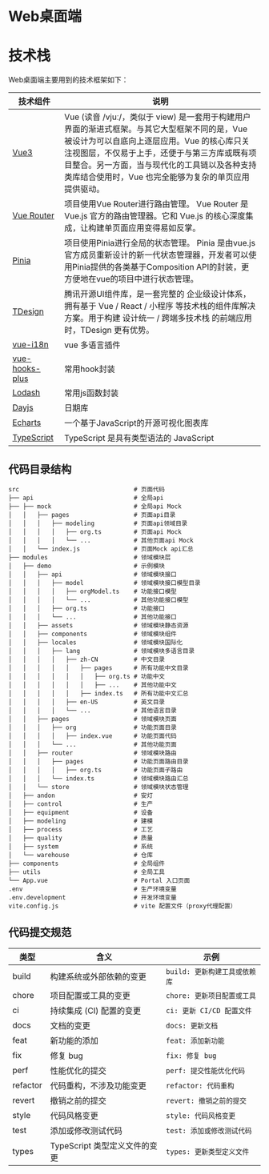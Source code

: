 # Web桌面端

# 技术栈
Web桌面端主要用到的技术框架如下：

| 技术组件 | 说明 |
| --- | --- |
| [Vue3](https://cn.vuejs.org/) | Vue (读音 /vjuː/，类似于 view) 是一套用于构建用户界面的渐进式框架。与其它大型框架不同的是，Vue 被设计为可以自底向上逐层应用。Vue 的核心库只关注视图层，不仅易于上手，还便于与第三方库或既有项目整合。另一方面，当与现代化的工具链以及各种支持类库结合使用时，Vue 也完全能够为复杂的单页应用提供驱动。 |
| [Vue Router](https://router.vuejs.org/zh/) | 项目使用Vue Router进行路由管理。 Vue Router 是 Vue.js 官方的路由管理器。它和 Vue.js 的核心深度集成，让构建单页面应用变得易如反掌。 |
| [Pinia](https://pinia.vuejs.org/zh/introduction.html) | 项目使用Pinia进行全局的状态管理。 Pinia 是由vue.js官方成员重新设计的新一代状态管理器，开发者可以使用Pinia提供的各类基于Composition API的封装，更方便地在vue的项目中进行状态管理。 |
| [TDesign](https://tdesign.tencent.com/vue-next/overview) | 腾讯开源UI组件库，是一套完整的 企业级设计体系，拥有基于 Vue / React / 小程序 等技术栈的组件库解决方案。用于构建 设计统一 / 跨端多技术栈 的前端应用时，TDesign 更有优势。 |
| [vue-i18n](https://vue-i18n.intlify.dev/) | vue 多语言插件 |
| [vue-hooks-plus](https://inhiblab-core.gitee.io/docs/hooks/) | 常用hook封装 |
| [Lodash](https://www.lodashjs.com/) | 常用js函数封装 |
| [Dayjs](https://dayjs.gitee.io/zh-CN/) | 日期库 |
| [Echarts](https://echarts.apache.org/zh/index.html) | 一个基于JavaScript的开源可视化图表库 |
| [TypeScript](https://ts.nodejs.cn/) | TypeScript 是具有类型语法的 JavaScript |


## 代码目录结构
```
src                                # 页面代码
├── api                            # 全局api
├── ├── mock                       # 全局api Mock
│   │   ├── pages                  # 页面api目录
│   │   │   ├── modeling           # 页面api领域目录
│   │   │   │   ├── org.ts         # 页面api Mock
│   │   │   │   └── ...            # 其他页面api Mock
│   │   └── index.js               # 页面Mock api汇总
├── modules                        # 领域模块层
│   ├── demo                       # 示例模块
│   │   ├── api                    # 领域模块接口
│   │   │   ├── model              # 领域模块接口模型目录
│   │   │   │   ├── orgModel.ts    # 功能接口模型
│   │   │   │   └── ...            # 其他功能接口模型
│   │   │   ├── org.ts             # 功能接口
│   │   │   └── ...                # 其他功能接口
│   │   ├── assets                 # 领域模块静态资源
│   │   ├── components             # 领域模块组件
│   │   ├── locales                # 领域模块国际化
│   │   │   ├── lang               # 领域模块多语言目录
│   │   │   │   ├── zh-CN          # 中文目录
│   │   │   │   │   ├── pages      # 所有功能中文目录
│   │   │   │   │   │   ├── org.ts # 功能中文
│   │   │   │   │   │   ├── ...    # 其他功能中文
│   │   │   │   │   ├── index.ts   # 所有功能中文汇总
│   │   │   │   ├── en-US          # 英文目录
│   │   │   │   └── ...            # 其他语言目录
│   │   ├── pages                  # 领域模块页面
│   │   │   ├── org                # 功能页面目录
│   │   │   │   ├── index.vue      # 功能页面代码
│   │   │   └── ...                # 其他功能页面
│   │   ├── router                 # 领域模块路由
│   │   │   ├── pages              # 功能页面路由目录
│   │   │   │   ├── org.ts         # 功能页面子路由
│   │   │   └── index.ts           # 领域模块路由汇总
│   │   └── store                  # 领域模块状态管理
│   ├── andon                      # 安灯
│   ├── control                    # 生产
│   ├── equipment                  # 设备
│   ├── modeling                   # 建模
│   ├── process                    # 工艺
│   ├── quality                    # 质量
│   ├── system                     # 系统
│   └── warehouse                  # 仓库
├── components                     # 全局组件
├── utils                          # 全局工具
└── App.vue                        # Portal 入口页面
.env                               # 生产环境变量
.env.development                   # 开发环境变量
vite.config.js                     # vite 配置文件（proxy代理配置）
```

## 代码提交规范
| 类型       | 含义                           | 示例                               |
| ---------- | ------------------------------ | ---------------------------------- |
| build      | 构建系统或外部依赖的变更       | `build: 更新构建工具或依赖库`       |
| chore      | 项目配置或工具的变更           | `chore: 更新项目配置或工具`         |
| ci         | 持续集成 (CI) 配置的变更       | `ci: 更新 CI/CD 配置文件`           |
| docs       | 文档的变更                     | `docs: 更新文档`                    |
| feat       | 新功能的添加                   | `feat: 添加新功能`                  |
| fix        | 修复 bug                       | `fix: 修复 bug`                     |
| perf       | 性能优化的提交                 | `perf: 提交性能优化代码`            |
| refactor   | 代码重构，不涉及功能变更       | `refactor: 代码重构`                |
| revert     | 撤销之前的提交                 | `revert: 撤销之前的提交`            |
| style      | 代码风格变更                   | `style: 代码风格变更`               |
| test       | 添加或修改测试代码             | `test: 添加或修改测试代码`          |
| types      | TypeScript 类型定义文件的变更  | `types: 更新类型定义文件`            |